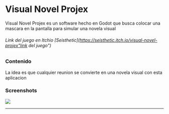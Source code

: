 # Visual Novel Projex

Visual Novel Projex es un software hecho en Godot que  busca colocar una mascara en la pantalla para simular una novela visual

###### Link del juego en Itchio [Seisthetic](https://seisthetic.itch.io/visual-novel-projex"link del juego")
### Contenido

La idea es que cualquier reunion se convierte en una novela visual con esta aplicacion

### Screenshots



![](https://img.itch.zone/aW1hZ2UvOTcwNTQ1LzU1MTAxNTQucG5n/347x500/o0I3Bb.png)



                
----
